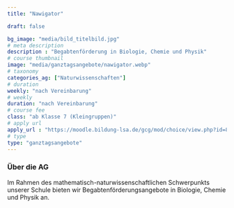 ```yaml
---
title: "Nawigator"

draft: false

bg_image: "media/bild_titelbild.jpg"
# meta description
description : "Begabtenförderung in Biologie, Chemie und Physik"
# course thumbnail
image: "media/ganztagsangebote/nawigator.webp"
# taxonomy
categories_ag: ["Naturwissenschaften"]
# duration
weekly: "nach Vereinbarung"
# weekly
duration: "nach Vereinbarung"
# course fee
class: "ab Klasse 7 (Kleingruppen)"
# apply url
apply_url : "https://moodle.bildung-lsa.de/gcg/mod/choice/view.php?id=828"
# type
type: "ganztagsangebote"
---
```



### Über die AG

Im Rahmen des mathematisch-naturwissenschaftlichen Schwerpunkts unserer Schule bieten wir Begabtenförderungsangebote in Biologie, Chemie und Physik an.
